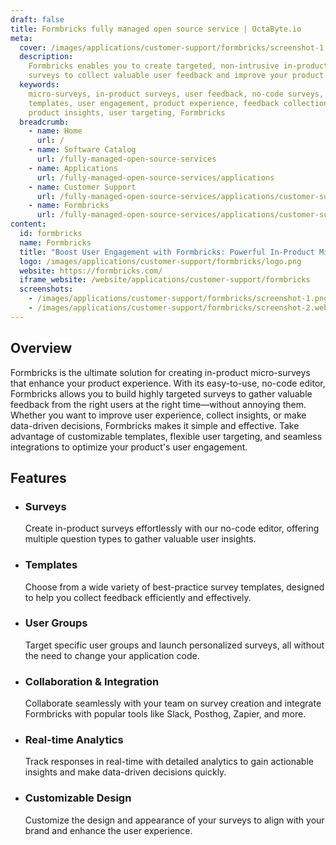 ```yaml
---
draft: false
title: Formbricks fully managed open source service | OctaByte.io
meta:
  cover: /images/applications/customer-support/formbricks/screenshot-1.png
  description:
    Formbricks enables you to create targeted, non-intrusive in-product
    surveys to collect valuable user feedback and improve your product experience.
  keywords:
    micro-surveys, in-product surveys, user feedback, no-code surveys, survey
    templates, user engagement, product experience, feedback collection, survey integration,
    product insights, user targeting, Formbricks
  breadcrumb:
    - name: Home
      url: /
    - name: Software Catalog
      url: /fully-managed-open-source-services
    - name: Applications
      url: /fully-managed-open-source-services/applications
    - name: Customer Support
      url: /fully-managed-open-source-services/applications/customer-support
    - name: Formbricks
      url: /fully-managed-open-source-services/applications/customer-support/formbricks
content:
  id: formbricks
  name: Formbricks
  title: "Boost User Engagement with Formbricks: Powerful In-Product Micro-Surveys"
  logo: /images/applications/customer-support/formbricks/logo.png
  website: https://formbricks.com/
  iframe_website: /website/applications/customer-support/formbricks
  screenshots:
    - /images/applications/customer-support/formbricks/screenshot-1.png
    - /images/applications/customer-support/formbricks/screenshot-2.webp
---
```


## Overview

Formbricks is the ultimate solution for creating in-product micro-surveys that enhance your product experience. With its easy-to-use, no-code editor, Formbricks allows you to build highly targeted surveys to gather valuable feedback from the right users at the right time—without annoying them. Whether you want to improve user experience, collect insights, or make data-driven decisions, Formbricks makes it simple and effective. Take advantage of customizable templates, flexible user targeting, and seamless integrations to optimize your product's user engagement.

## Features

- ### Surveys

  Create in-product surveys effortlessly with our no-code editor, offering multiple question types to gather valuable user insights.

- ### Templates

  Choose from a wide variety of best-practice survey templates, designed to help you collect feedback efficiently and effectively.

- ### User Groups

  Target specific user groups and launch personalized surveys, all without the need to change your application code.

- ### Collaboration & Integration

  Collaborate seamlessly with your team on survey creation and integrate Formbricks with popular tools like Slack, Posthog, Zapier, and more.

- ### Real-time Analytics

  Track responses in real-time with detailed analytics to gain actionable insights and make data-driven decisions quickly.

- ### Customizable Design

  Customize the design and appearance of your surveys to align with your brand and enhance the user experience.
